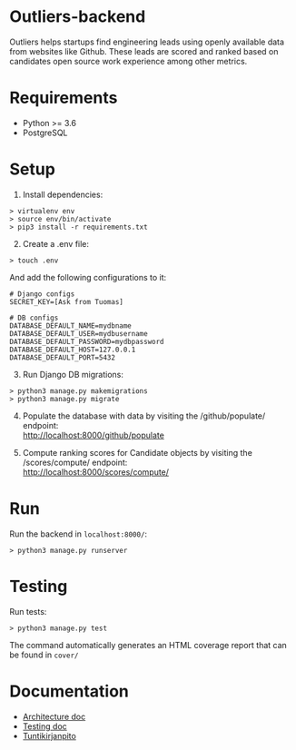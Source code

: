 # Outliers-backend

Outliers helps startups find engineering leads using openly available data from websites like Github. These leads are scored and ranked based on candidates open source work experience among other metrics.

# Requirements

- Python >= 3.6
- PostgreSQL


# Setup

1. Install dependencies:
```
> virtualenv env
> source env/bin/activate
> pip3 install -r requirements.txt
```

2. Create a .env file:
```
> touch .env
```

And add the following configurations to it:
```
# Django configs
SECRET_KEY=[Ask from Tuomas]

# DB configs
DATABASE_DEFAULT_NAME=mydbname
DATABASE_DEFAULT_USER=mydbusername
DATABASE_DEFAULT_PASSWORD=mydbpassword
DATABASE_DEFAULT_HOST=127.0.0.1
DATABASE_DEFAULT_PORT=5432
```

3. Run Django DB migrations:
```
> python3 manage.py makemigrations
> python3 manage.py migrate
```

4. Populate the database with data by visiting the /github/populate/ endpoint:<br>
[http://localhost:8000/github/populate](http://localhost:8000/github/populate)

5. Compute ranking scores for Candidate objects by visiting the /scores/compute/ endpoint:<br>
[http://localhost:8000/scores/compute/](http://localhost:8000/scores/compute/)


# Run

Run the backend in `localhost:8000/`:
```
> python3 manage.py runserver
```

# Testing

Run tests:
```
> python3 manage.py test
```

The command automatically generates an HTML coverage report that can be found in `cover/`

# Documentation

- [Architecture doc](https://github.com/nameisxi/outliers-backend/blob/main/documentation/architecture.md)
- [Testing doc](https://github.com/nameisxi/outliers-backend/blob/main/documentation/testing.md)
- [Tuntikirjanpito](https://github.com/nameisxi/outliers-backend/blob/main/documentation/tuntikirjanpito.md)

